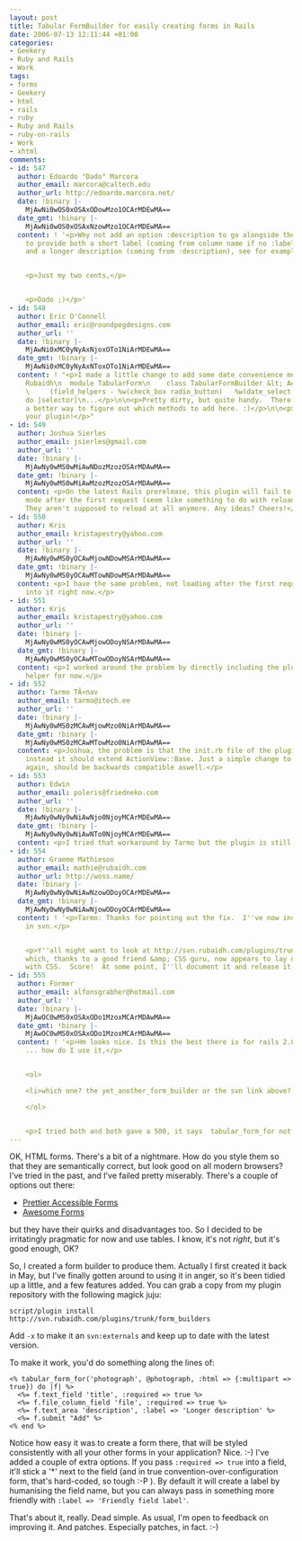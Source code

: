 ```yaml
---
layout: post
title: Tabular FormBuilder for easily creating forms in Rails
date: 2006-07-13 12:11:44 +01:00
categories:
- Geekery
- Ruby and Rails
- Work
tags:
- forms
- Geekery
- html
- rails
- ruby
- Ruby and Rails
- ruby-on-rails
- Work
- xhtml
comments:
- id: 547
  author: Edoardo "Dado" Marcora
  author_email: marcora@caltech.edu
  author_url: http://edoardo.marcora.net/
  date: !binary |-
    MjAwNi0wOS0xOSAxODowMzo1OCArMDEwMA==
  date_gmt: !binary |-
    MjAwNi0wOS0xOSAxNzowMzo1OCArMDEwMA==
  content: ! '<p>Why not add an option :description to go alongside the :label option
    to provide both a short label (coming from column name if no :label if provided)
    and a longer description (coming from :description), see for example http://docs.neuroinf.de/PloneBook/img/3294f0302.png.</p>


    <p>Just my two cents,</p>


    <p>Dado ;)</p>'
- id: 548
  author: Eric O'Connell
  author_email: eric@roundpegdesigns.com
  author_url: ''
  date: !binary |-
    MjAwNi0xMC0yNyAxNjoxOTo1NiArMDEwMA==
  date_gmt: !binary |-
    MjAwNi0xMC0yNyAxNToxOTo1NiArMDEwMA==
  content: ! "<p>I made a little change to add some date convenience methods:</p>\n\n<p>module
    Rubaidh\n  module TabularForm\n    class TabularFormBuilder &lt; ActionView::Helpers::FormBuilder\n
    \     (field_helpers - %w(check_box radio_button)   %w(date_select datetime_select)).each
    do |selector|\n...</p>\n\n<p>Pretty dirty, but quite handy.  There's probably
    a better way to figure out which methods to add here. :)</p>\n\n<p>Thanks for
    your plugin!</p>"
- id: 549
  author: Joshua Sierles
  author_email: jsierles@gmail.com
  author_url: ''
  date: !binary |-
    MjAwNy0wMS0wMiAwNDozMzozOSArMDAwMA==
  date_gmt: !binary |-
    MjAwNy0wMS0wMiAwMzozMzozOSArMDAwMA==
  content: <p>On the latest Rails prerelease, this plugin will fail to load in development
    mode after the first request (seem like something to do with reloading of plugins).
    They aren't supposed to reload at all anymore. Any ideas? Cheers!</p>
- id: 550
  author: Kris
  author_email: kristapestry@yahoo.com
  author_url: ''
  date: !binary |-
    MjAwNy0wMS0yOCAwMjowNDowMSArMDAwMA==
  date_gmt: !binary |-
    MjAwNy0wMS0yOCAwMTowNDowMSArMDAwMA==
  content: <p>I have the same problem, not loading after the first request. I am looking
    into it right now.</p>
- id: 551
  author: Kris
  author_email: kristapestry@yahoo.com
  author_url: ''
  date: !binary |-
    MjAwNy0wMS0yOCAwMjowODoyNSArMDAwMA==
  date_gmt: !binary |-
    MjAwNy0wMS0yOCAwMTowODoyNSArMDAwMA==
  content: <p>I worked around the problem by directly including the plugin in my application
    helper for now.</p>
- id: 552
  author: Tarmo TÃ¤nav
  author_email: tarmo@itech.ee
  author_url: ''
  date: !binary |-
    MjAwNy0wMS0zMCAwMjowMzo0NiArMDAwMA==
  date_gmt: !binary |-
    MjAwNy0wMS0zMCAwMTowMzo0NiArMDAwMA==
  content: <p>Joshua, the problem is that the init.rb file of the plugin extends ApplicationHelper,
    instead it should extend ActionView::Base. Just a simple change to get this working
    again, should be backwards compatible aswell.</p>
- id: 553
  author: Edwin
  author_email: poleris@friedneko.com
  author_url: ''
  date: !binary |-
    MjAwNy0wNy0wNiAwNjo0NjoyMCArMDEwMA==
  date_gmt: !binary |-
    MjAwNy0wNy0wNiAwNTo0NjoyMCArMDEwMA==
  content: <p>I tried that workaround by Tarmo but the plugin is still broken.</p>
- id: 554
  author: Graeme Mathieson
  author_email: mathie@rubaidh.com
  author_url: http://woss.name/
  date: !binary |-
    MjAwNy0wNy0wNiAwNzowODoyOCArMDEwMA==
  date_gmt: !binary |-
    MjAwNy0wNy0wNiAwNjowODoyOCArMDEwMA==
  content: ! '<p>Tarmo: Thanks for pointing out the fix.  I''ve now incorporated it
    in svn.</p>


    <p>Y''all might want to look at http://svn.rubaidh.com/plugins/trunk/yet_another_form_builder
    which, thanks to a good friend &amp; CSS guru, now appears to lay out forms nicely
    with CSS.  Score!  At some point, I''ll document it and release it properly...</p>'
- id: 555
  author: Former
  author_email: alfonsgrabher@hotmail.com
  author_url: ''
  date: !binary |-
    MjAwOC0wMS0xOSAxODo1MzoxMCArMDAwMA==
  date_gmt: !binary |-
    MjAwOC0wMS0xOSAxODo1MzoxMCArMDAwMA==
  content: ! '<p>Hm looks nice. Is this the best there is for rails 2.0? I''m new
    ... how do I use it,</p>


    <ol>

    <li>which one? the yet_another_form_builder or the svn link above? </li>

    </ol>


    <p>I tried both and both gave a 500, it says  tabular_form_for not found</p>'
---
```

OK, HTML forms.  There's a bit of a nightmare.  How do you style them so that they are semantically correct, but look good on all modern browsers?  I've tried in the past, and I've failed pretty miserably.  There's a couple of options out there:

* [Prettier Accessible Forms](http://alistapart.com/articles/prettyaccessibleforms)
* [Awesome Forms](http://paularmstrongdesigns.com/examples/css/awesome-form.html)

but they have their quirks and disadvantages too.  So I decided to be irritatingly pragmatic for now and use tables.  I know, it's not *right*, but it's good enough, OK?

So, I created a form builder to produce them.  Actually I first created it back in May, but I've finally gotten around to using it in anger, so it's been tidied up a little, and a few features added.  You can grab a copy from my plugin repository with the following magick juju:

    script/plugin install http://svn.rubaidh.com/plugins/trunk/form_builders

Add `-x` to make it an `svn:externals` and keep up to date with the latest version.

To make it work, you'd do something along the lines of:

    <% tabular_form_for('photograph', @photograph, :html => {:multipart => true}) do |f| %>
      <%= f.text_field 'title', :required => true %>
      <%= f.file_column_field 'file', :required => true %>
      <%= f.text_area 'description', :label => 'Longer description' %>
      <%= f.submit "Add" %>
    <% end %>

Notice how easy it was to create a form there, that will be styled consistently with all your other forms in your application?  Nice. :-)  I've added a couple of extra options.  If you pass `:required => true` into a field, it'll stick a '*' next to the field (and in true convention-over-configuration form, that's hard-coded, so tough :-P ).  By default it will create a label by humanising the field name, but you can always pass in something more friendly with `:label => 'Friendly field label'`.

That's about it, really.  Dead simple.  As usual, I'm open to feedback on improving it.  And patches.  Especially patches, in fact. :-)
